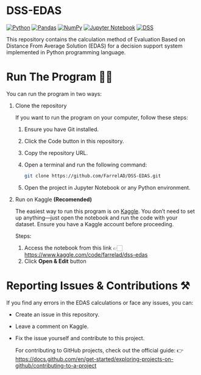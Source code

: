 # DSS-EDAS

[![Python](https://img.shields.io/badge/Python-3776AB?style=flat&logo=python&logoColor=white)](https://github.com/topics/python)
[![Pandas](https://img.shields.io/badge/Pandas-150458?style=flat&logo=pandas&logoColor=white)](https://github.com/topics/pandas)
[![NumPy](https://img.shields.io/badge/NumPy-013243?style=flat&logo=numpy&logoColor=white)](https://github.com/topics/numpy)
[![Jupyter Notebook](https://img.shields.io/badge/Jupyter_Notebook-F37626?style=flat&logo=jupyter&logoColor=white)](https://github.com/topics/jupyter-notebook)
[![DSS](https://img.shields.io/badge/DSS-FF5F1F?style=flat)](https://github.com/topics/decision-support-system)

This repository contains the calculation method of Evaluation Based on Distance From Average Solution (EDAS) for a decision support system implemented in Python programming language. 

# Run The Program 🐦‍🔥

You can run the program in two ways:

1. Clone the repository

    If you want to run the program on your computer, follow these steps:

    1. Ensure you have Git installed.

    2. Click the Code button in this repository.

    3. Copy the repository URL.

    4. Open a terminal and run the following command:

        ```bash
        git clone https://github.com/FarrelAD/DSS-EDAS.git
        ```
    5. Open the project in Jupyter Notebook or any Python environment.

2. Run on Kaggle **(Recomended)**

    The easiest way to run this program is on [Kaggle](https://www.kaggle.com/). You don’t need to set up anything—just open the notebook and run the code with your dataset. Ensure you have a Kaggle account before proceeding.

   Steps:
   
   1. Access the notebook from this link 👉🏻 https://www.kaggle.com/code/farrelad/dss-edas
   2. Click **Open & Edit** button

# Reporting Issues & Contributions ⚒️

If you find any errors in the EDAS calculations or face any issues, you can:

- Create an issue in this repository.
- Leave a comment on Kaggle.
- Fix the issue yourself and contribute to this project.

    For contributing to GitHub projects, check out the official guide: 👉 https://docs.github.com/en/get-started/exploring-projects-on-github/contributing-to-a-project
